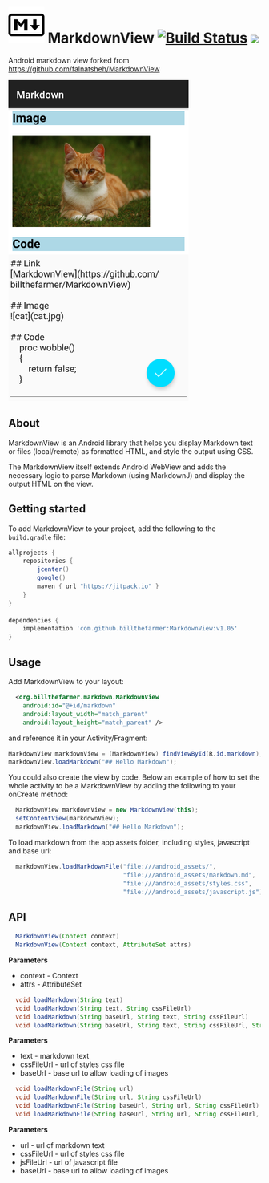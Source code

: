 # ![Logo](app/src/main/res/drawable-hdpi/ic_launcher.png) MarkdownView [![Build Status](https://travis-ci.org/billthefarmer/MarkdownView.svg?branch=master)](https://travis-ci.org/billthefarmer/MarkdownView) [![](https://jitpack.io/v/billthefarmer/MarkdownView.svg)](https://jitpack.io/#billthefarmer/MarkdownView)

Android markdown view forked from https://github.com/falnatsheh/MarkdownView

![Markdown](https://github.com/billthefarmer/billthefarmer.github.io/raw/master/images/Markdown.png)

## About

MarkdownView is an Android library that helps you display Markdown
text or files (local/remote) as formatted HTML, and style the output
using CSS.

The MarkdownView itself extends Android WebView and adds the necessary
logic to parse Markdown (using MarkdownJ) and display the output HTML
on the view.

## Getting started

To add MarkdownView to your project, add the following to the
`build.gradle` file:
```gradle
allprojects {
    repositories {
        jcenter()
        google()
        maven { url "https://jitpack.io" }
    }
}

dependencies {
    implementation 'com.github.billthefarmer:MarkdownView:v1.05'
}
```

## Usage
Add MarkdownView to your layout:
```xml
  <org.billthefarmer.markdown.MarkdownView
    android:id="@+id/markdown"
    android:layout_width="match_parent"
    android:layout_height="match_parent" />
```

and reference it in your Activity/Fragment:
```java
MarkdownView markdownView = (MarkdownView) findViewById(R.id.markdown);
markdownView.loadMarkdown("## Hello Markdown");
```

You could also create the view by code. Below an example of how to set
the whole activity to be a MarkdownView by adding the following to
your onCreate method:
```java
  MarkdownView markdownView = new MarkdownView(this);
  setContentView(markdownView);
  markdownView.loadMarkdown("## Hello Markdown");
```

To load markdown from the app assets folder, including styles,
javascript and base url:
```java
  markdownView.loadMarkdownFile("file:///android_assets/",
                                "file:///android_assets/markdown.md",
                                "file:///android_assets/styles.css",
                                "file:///android_assets/javascript.js");
```
## API
```java
  MarkdownView(Context context)
  MarkdownView(Context context, AttributeSet attrs)
```
**Parameters**
* context - Context
* attrs - AttributeSet
```java
  void loadMarkdown(String text)
  void loadMarkdown(String text, String cssFileUrl)
  void loadMarkdown(String baseUrl, String text, String cssFileUrl)
  void loadMarkdown(String baseUrl, String text, String cssFileUrl, String jsFileUrl)
```
**Parameters**
* text - markdown text
* cssFileUrl - url of styles css file
* baseUrl - base url to allow loading of images
```java
  void loadMarkdownFile(String url)
  void loadMarkdownFile(String url, String cssFileUrl)
  void loadMarkdownFile(String baseUrl, String url, String cssFileUrl)
  void loadMarkdownFile(String baseUrl, String url, String cssFileUrl, String jsFileUrl)
```
**Parameters**
* url - url of markdown text
* cssFileUrl - url of styles css file
* jsFileUrl - url of javascript file
* baseUrl - base url to allow loading of images
